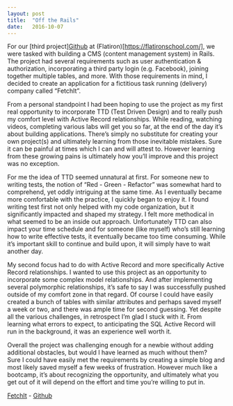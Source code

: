 ```yaml
---
layout: post
title:  "Off the Rails"
date:   2016-10-07
---
```


For our [third project][Github](https://github.com/Dom-Mc/fetch_it) at (Flatiron)[https://flatironschool.com/], we were tasked with building a CMS (content management system) in Rails. The project had several requirements such as user authentication & authorization, incorporating a third party login (e.g. Facebook), joining together multiple tables, and more. With those requirements in mind, I decided to create an application for a fictitious task running (delivery) company called “FetchIt”.  

From a personal standpoint I had been hoping to use the project as my first real opportunity to incorporate TTD (Test Driven Design) and to really push my comfort level with Active Record relationships. While reading, watching videos, completing various labs will get you so far, at the end of the day it’s about building applications. There’s simply no substitute for creating your own project(s) and ultimately learning from those inevitable mistakes. Sure it can be painful at times which I can and will attest to.  However learning from these growing pains is ultimately how you’ll improve and this project was no exception.

For me the idea of TTD seemed unnatural at first. For someone new to writing tests, the notion of “Red - Green - Refactor” was somewhat hard to comprehend, yet oddly intriguing at the same time. As I eventually became more comfortable with the practice, I quickly began to enjoy it. I found writing test first not only helped with my code organization, but it significantly impacted and shaped my strategy.  I felt more methodical in what seemed to be an inside out approach. Unfortunately TTD can also impact your time schedule and for someone (like myself) who’s still learning how to write effective tests, it eventually became too time consuming. While it’s important skill to continue and build upon, it will simply have to wait another day.

My second focus had to do with Active Record and more specifically Active Record relationships. I wanted to use this project as an opportunity to incorporate some complex model relationships. And after implementing several polymorphic relationships, it’s safe to say I was successfully pushed outside of my comfort zone in that regard. Of course I could have easily created a bunch of tables with similar attributes and perhaps saved myself a week or two, and there was ample time for second guessing. Yet despite all the various challenges, in retrospect I’m glad I stuck with it.  From learning what errors to expect, to anticipating the SQL Active Record will run in the background, it was an experience well worth it.

Overall the project was challenging enough for a newbie without adding additional obstacles, but would I have learned as much without them?  
Sure I could have easily met the requirements by creating a simple blog and most likely saved myself a few weeks of frustration.  However much like a bootcamp, it’s about recognizing the opportunity, and ultimately what you get out of it will depend on the effort and time you’re willing to put in.

[FetchIt](https://dom-mckellar-fetchit.herokuapp.com/) - [Github](https://github.com/Dom-Mc/fetch_it)
